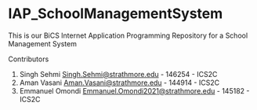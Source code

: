 # IAP_SchoolManagementSystem
This is our BiCS Internet Application Programming Repository for a School Management System

Contributors
1. Singh Sehmi Singh.Sehmi@strathmore.edu - 146254 - ICS2C
2. Aman Vasani Aman.Vasani@strathmore.edu - 144914 - ICS2C
3. Emmanuel Omondi Emmanuel.Omondi2021@strathmore.edu - 145182 - ICS2C
